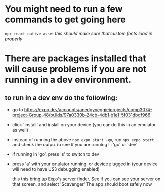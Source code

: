 # You might need to run a few commands to get going here

`npx react-native-asset` *this should make sure that custom fonts load in properly*

# There are packages installed that will cause problems if you are not running in a dev environment.
## to run in a dev env do the following:
- go to https://expo.dev/accounts/anedgyveggie/projects/comp3074-project-Group_48/builds/97a0330b-24cb-4db1-b1e1-5f031dbdf966
- click 'install' and install on your device (you can do this in an emulator as well)
- instead of running the above `npx expo start -go`, run `npx expo start` and check the output to see if you are running in 'go' or 'dev'
- if running in 'go', press 's' to switch to dev
- press 'a' with your emulator running, or device plugged in (your device will need to have USB debugging enabled)

  this this bring up Expo's server finder. See if you can see your server on that screen, and select 'Scavenger'
  The app should boot safely now
